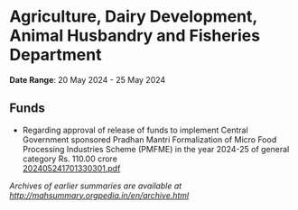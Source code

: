 # Agriculture, Dairy Development, Animal Husbandry and Fisheries Department

**Date Range**: 20 May 2024 - 25 May 2024


## Funds
- Regarding approval of release of funds to implement Central Government sponsored Pradhan Mantri Formalization of Micro Food Processing Industries Scheme (PMFME) in the year 2024-25 of general category Rs. 110.00 crore\
  [202405241701330301.pdf](https://gr.maharashtra.gov.in/Site/Upload/Government%20Resolutions/English/202405241701330301....pdf)


*Archives of earlier summaries are available at http://mahsummary.orgpedia.in/en/archive.html*